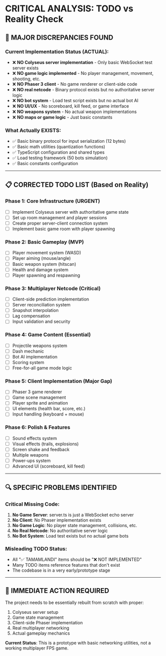 # CRITICAL ANALYSIS: TODO vs Reality Check

## 🚨 MAJOR DISCREPANCIES FOUND

### Current Implementation Status (ACTUAL):
- ❌ **NO Colyseus server implementation** - Only basic WebSocket test server exists
- ❌ **NO game logic implemented** - No player management, movement, shooting, etc.
- ❌ **NO Phaser 3 client** - No game renderer or client-side code
- ❌ **NO real netcode** - Binary protocol exists but no authoritative server logic
- ❌ **NO bot system** - Load test script exists but no actual bot AI
- ❌ **NO UI/UX** - No scoreboard, kill feed, or game interface
- ❌ **NO weapons system** - No actual weapon implementations
- ❌ **NO maps or game logic** - Just basic constants

### What Actually EXISTS:
- ✅ Basic binary protocol for input serialization (12 bytes)
- ✅ Basic math utilities (quantization functions)
- ✅ TypeScript configuration and shared types
- ✅ Load testing framework (50 bots simulation)
- ✅ Basic constants configuration

---

## 📋 CORRECTED TODO LIST (Based on Reality)

### Phase 1: Core Infrastructure (URGENT)
- [ ] Implement Colyseus server with authoritative game state
- [ ] Set up room management and player sessions
- [ ] Create proper server-client connection system
- [ ] Implement basic game room with player spawning

### Phase 2: Basic Gameplay (MVP)
- [ ] Player movement system (WASD)
- [ ] Player aiming (mouse/angle)
- [ ] Basic weapon system (hitscan)
- [ ] Health and damage system
- [ ] Player spawning and respawning

### Phase 3: Multiplayer Netcode (Critical)
- [ ] Client-side prediction implementation
- [ ] Server reconciliation system
- [ ] Snapshot interpolation
- [ ] Lag compensation
- [ ] Input validation and security

### Phase 4: Game Content (Essential)
- [ ] Projectile weapons system
- [ ] Dash mechanic
- [ ] Bot AI implementation
- [ ] Scoring system
- [ ] Free-for-all game mode logic

### Phase 5: Client Implementation (Major Gap)
- [ ] Phaser 3 game renderer
- [ ] Game scene management
- [ ] Player sprite and animation
- [ ] UI elements (health bar, score, etc.)
- [ ] Input handling (keyboard + mouse)

### Phase 6: Polish & Features
- [ ] Sound effects system
- [ ] Visual effects (trails, explosions)
- [ ] Screen shake and feedback
- [ ] Multiple weapons
- [ ] Power-ups system
- [ ] Advanced UI (scoreboard, kill feed)

---

## 🔍 SPECIFIC PROBLEMS IDENTIFIED

### Critical Missing Code:
1. **No Game Server**: server.ts is just a WebSocket echo server
2. **No Client**: No Phaser implementation exists
3. **No Game Logic**: No player state management, collisions, etc.
4. **No Real Netcode**: No authoritative server logic
5. **No Bot System**: Load test exists but no actual game bots

### Misleading TODO Status:
- All "✅ TAMAMLANDI" items should be "❌ NOT IMPLEMENTED"
- Many TODO items reference features that don't exist
- The codebase is in a very early/prototype stage

---

## 🎯 IMMEDIATE ACTION REQUIRED

The project needs to be essentially rebuilt from scratch with proper:
1. Colyseus server setup
2. Game state management
3. Client-side Phaser implementation
4. Real multiplayer networking
5. Actual gameplay mechanics

**Current Status**: This is a prototype with basic networking utilities, not a working multiplayer FPS game.

